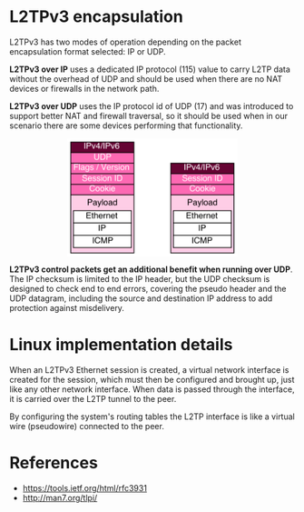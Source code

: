# L2TPv3 encapsulation

L2TPv3 has two modes of operation depending on the packet encapsulation format selected: IP or UDP.

**L2TPv3 over IP** uses a dedicated IP protocol (115) value to carry L2TP data without the overhead of UDP and should be used when there are no NAT devices or firewalls in the network path.

**L2TPv3 over UDP** uses the IP protocol id of UDP (17) and was introduced to support better NAT and firewall traversal, so it should be used when in our scenario there are some devices performing that functionality.


<p align="center"> <img alt= "L2TPv3 encapsulation" src="images/l2tpv3-encapsulation.png" width="300px" align="center" /> </p>


**L2TPv3 control packets get an additional benefit when running over UDP**. The IP checksum is limited to the IP header, but the UDP checksum is designed to check end to end errors, covering the pseudo header and the UDP datagram, including the source and destination IP address to add protection against misdelivery.




# Linux implementation details

When an L2TPv3 Ethernet session is created, a virtual network interface is created for the session, which must then be configured and brought up, just like any other network interface. When data is passed through the interface, it is carried over the L2TP tunnel to the peer. 

By configuring the system's routing tables the L2TP interface is like a virtual wire (pseudowire) connected to the peer.




# References

* https://tools.ietf.org/html/rfc3931
* http://man7.org/tlpi/
